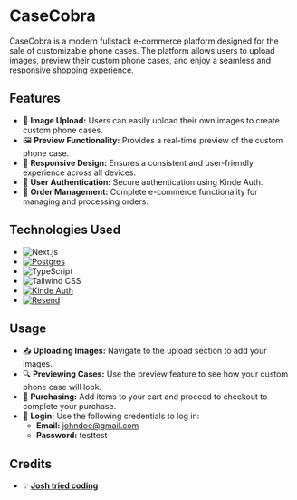 # CaseCobra

CaseCobra is a modern fullstack e-commerce platform designed for the sale of customizable phone cases. The platform allows users to upload images, preview their custom phone cases, and enjoy a seamless and responsive shopping experience.

## Features

- 📸 **Image Upload:** Users can easily upload their own images to create custom phone cases.
- 🖼️ **Preview Functionality:** Provides a real-time preview of the custom phone case.
- 📱 **Responsive Design:** Ensures a consistent and user-friendly experience across all devices.
- 🔐 **User Authentication:** Secure authentication using Kinde Auth.
- 🛒 **Order Management:** Complete e-commerce functionality for managing and processing orders.

## Technologies Used

- ![Next.js](https://img.shields.io/badge/Next.js-000000?style=flat-square&logo=next.js&logoColor=white)
- [![Postgres](https://img.shields.io/badge/postgresql-4169e1?style=flat-square&logo=postgresql&logoColor=white)](https://www.postgresql.org/)
- ![TypeScript](https://img.shields.io/badge/TypeScript-007ACC?style=flat-square&logo=typescript&logoColor=white)
- ![Tailwind CSS](https://img.shields.io/badge/Tailwind_CSS-38B2AC?style=flat-square&logo=tailwind-css&logoColor=white)
- [![Kinde Auth](https://img.shields.io/badge/Kinde_Auth-Secure_auth-blue)](https://kinde.com/)
- [![Resend](https://img.shields.io/badge/Resend-Email_notifications-blue)](https://resend.com/)

## Usage

- 📤 **Uploading Images:** Navigate to the upload section to add your images.
- 🔍 **Previewing Cases:** Use the preview feature to see how your custom phone case will look.
- 🛒 **Purchasing:** Add items to your cart and proceed to checkout to complete your purchase.
- 🔑 **Login:** Use the following credentials to log in:
  - **Email:** johndoe@gmail.com
  - **Password:** testtest

## Credits

- 💡 **[Josh tried coding](https://www.youtube.com/@joshtriedcoding)**
